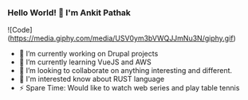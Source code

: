 ### Hello World! 👋 I'm Ankit Pathak
![Code] (https://media.giphy.com/media/USV0ym3bVWQJJmNu3N/giphy.gif)
- 🔭 I’m currently working on Drupal projects
- 🌱 I’m currently learning VueJS and AWS
- 👯 I’m looking to collaborate on anything interesting and different.
- 💬 I'm interested know about RUST language
- ⚡ Spare Time: Would like to watch web series and play table tennis
